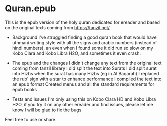 # Quran.epub
This is the epub version of the holy quran dedicated for ereader and based on the original texts coming from https://tanzil.net/

- Background
I've struggled finding a good quran book that would have uthmani writing style with all the signs and arabic numbers (instead of hindi numbers), an even when I found some it did run so slow on my Kobo Clara and Kobo Libra H2O, and sometimes it even crash. 

- The epub and the changes 
I didn't change any text from the original text coming from tanzil library
I did split the text into Surats
I did split surat into Hizbs when the surat has many Hizbs (eg in Al Baqarah)
I replaced the rub' sign with a star to enhance performance
I compiled the text into an epub format
Created menus and all the standard requirements for epub books

- Tests and issues
I'm only using this on Kobo Clara HD and Kobo Libra H2O, if you try it on any other ereader and find issues, please let me know I will be glad to fix the bugs


Feel free to use or share.
